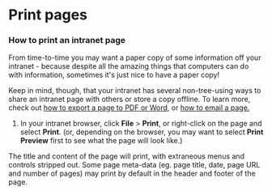 # Print pages

### How to print an intranet page

From time-to-time you may want a paper copy of some information off your intranet - because despite all the amazing things that computers can do with information, sometimes it's just nice to have a paper copy!  
  
Keep in mind, though, that your intranet has several non-tree-using ways to share an intranet page with others or store a copy offline. To learn more, check out [how to export a page to PDF or Word](export-to-pdf-or-word.md), or [how to email a page.](email-pages.md)

1. In your intranet browser, click **File** &gt; **Print**, or right-click on the page and select **Print**. \(or, depending on the browser, you may want to select **Print Preview** first to see what the page will look like.\)

The title and content of the page will print, with extraneous menus and controls stripped out. Some page meta-data \(eg. page title, date, page URL and number of pages\) may print by default in the header and footer of the page.  


